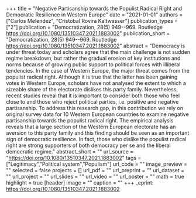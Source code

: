 +++
title = "Negative Partisanship towards the Populist Radical Right and Democratic Resilience in Western Europe"
date = "2021-01-01"
authors = ["Carlos Melendez", "Cristobal Rovira Kaltwasser"]
publication_types = ["2"]
publication = "Democratization, 28(5) 949--969. Routledge https://doi.org/10.1080/13510347.2021.1883002"
publication_short = "Democratization, 28(5) 949--969. Routledge https://doi.org/10.1080/13510347.2021.1883002"
abstract = "Democracy is under threat today and scholars agree that the main challenge is not sudden regime breakdown, but rather the gradual erosion of key institutions and norms because of growing public support to political forces with illiberal tendencies. In the case of Western Europe, the major threat comes from the populist radical right. Although it is true that the latter has been gaining votes in Western Europe, scholars have not analysed the extent to which a sizeable share of the electorate dislikes this party family. Nevertheless, recent studies reveal that it is important to consider both those who feel close to and those who reject political parties, i.e. positive and negative partisanship. To address this research gap, in this contribution we rely on original survey data for 10 Western European countries to examine negative partisanship towards the populist radical right. The empirical analysis reveals that a large section of the Western European electorate has an aversion to this party family and this finding should be seen as an important sign of democratic resilience. In fact, those who dislike the populist radical right are strong supporters of both democracy per se and the liberal democratic regime."
abstract_short = ""
url_source = "https://doi.org/10.1080/13510347.2021.1883002"
tags = ["Legitimacy","Political system","Populism"]
url_code = ""
image_preview = ""
selected = false
projects = []
url_pdf = ""
url_preprint = ""
url_dataset = ""
url_project = ""
url_slides = ""
url_video = ""
url_poster = ""
math = true
highlight = true
[header]
image = ""
caption = ""
+++
_eprint: https://doi.org/10.1080/13510347.2021.1883002
